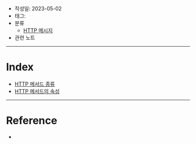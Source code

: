 - 작성일: 2023-05-02
- 태그: 
- 분류
	- [HTTP 메시지](HTTP%20메시지.md)
- 관련 노트
---
# Index

- [HTTP 메서드 종류](HTTP%20메서드%20종류.md)
- [HTTP 메서드의 속성](HTTP%20메서드의%20속성.md)

---
# Reference

- 